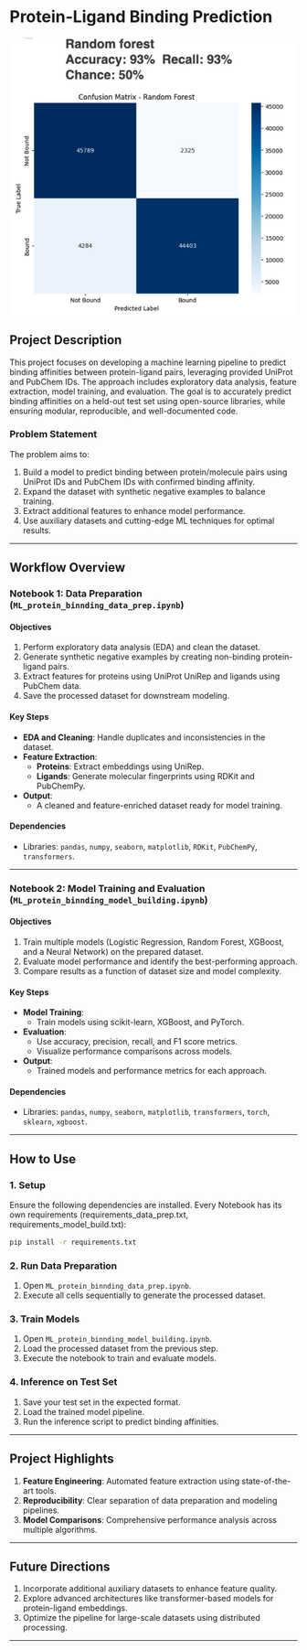 
# **Protein-Ligand Binding Prediction**

![](/images/RF_image.png)

## **Project Description**
This project focuses on developing a machine learning pipeline to predict binding affinities between protein-ligand pairs, leveraging provided UniProt and PubChem IDs. The approach includes exploratory data analysis, feature extraction, model training, and evaluation. The goal is to accurately predict binding affinities on a held-out test set using open-source libraries, while ensuring modular, reproducible, and well-documented code.

### **Problem Statement**
The problem aims to:
1. Build a model to predict binding between protein/molecule pairs using UniProt IDs and PubChem IDs with confirmed binding affinity.
2. Expand the dataset with synthetic negative examples to balance training.
3. Extract additional features to enhance model performance.
4. Use auxiliary datasets and cutting-edge ML techniques for optimal results.

---

## **Workflow Overview**

### **Notebook 1: Data Preparation (`ML_protein_binnding_data_prep.ipynb`)**

#### **Objectives**
1. Perform exploratory data analysis (EDA) and clean the dataset.
2. Generate synthetic negative examples by creating non-binding protein-ligand pairs.
3. Extract features for proteins using UniProt UniRep and ligands using PubChem data.
4. Save the processed dataset for downstream modeling.

#### **Key Steps**
- **EDA and Cleaning**: Handle duplicates and inconsistencies in the dataset.
- **Feature Extraction**:
  - **Proteins**: Extract embeddings using UniRep.
  - **Ligands**: Generate molecular fingerprints using RDKit and PubChemPy.
- **Output**:
  - A cleaned and feature-enriched dataset ready for model training.

#### **Dependencies**
- Libraries: `pandas`, `numpy`, `seaborn`, `matplotlib`, `RDKit`, `PubChemPy`, `transformers`.

---

### **Notebook 2: Model Training and Evaluation (`ML_protein_binnding_model_building.ipynb`)**

#### **Objectives**
1. Train multiple models (Logistic Regression, Random Forest, XGBoost, and a Neural Network) on the prepared dataset.
2. Evaluate model performance and identify the best-performing approach.
3. Compare results as a function of dataset size and model complexity.

#### **Key Steps**
- **Model Training**:
  - Train models using scikit-learn, XGBoost, and PyTorch.
- **Evaluation**:
  - Use accuracy, precision, recall, and F1 score metrics.
  - Visualize performance comparisons across models.
- **Output**:
  - Trained models and performance metrics for each approach.

#### **Dependencies**
- Libraries: `pandas`, `numpy`, `seaborn`, `matplotlib`, `transformers`, `torch`, `sklearn`, `xgboost`.

---

## **How to Use**

### **1. Setup**
Ensure the following dependencies are installed. Every Notebook has its own requirements (requirements_data_prep.txt, requirements_model_build.txt):
```bash
pip install -r requirements.txt
```

### **2. Run Data Preparation**
1. Open `ML_protein_binnding_data_prep.ipynb`.
2. Execute all cells sequentially to generate the processed dataset.

### **3. Train Models**
1. Open `ML_protein_binnding_model_building.ipynb`.
2. Load the processed dataset from the previous step.
3. Execute the notebook to train and evaluate models.

### **4. Inference on Test Set**
1. Save your test set in the expected format.
2. Load the trained model pipeline.
3. Run the inference script to predict binding affinities.

---

## **Project Highlights**
1. **Feature Engineering**: Automated feature extraction using state-of-the-art tools.
2. **Reproducibility**: Clear separation of data preparation and modeling pipelines.
3. **Model Comparisons**: Comprehensive performance analysis across multiple algorithms.

---

## **Future Directions**
1. Incorporate additional auxiliary datasets to enhance feature quality.
2. Explore advanced architectures like transformer-based models for protein-ligand embeddings.
3. Optimize the pipeline for large-scale datasets using distributed processing.

---
